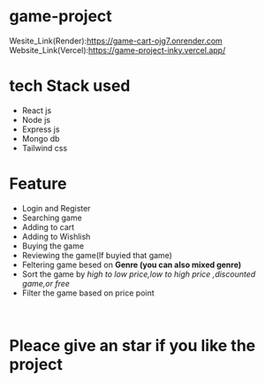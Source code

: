 # game-project
Wesite_Link(Render):https://game-cart-ojg7.onrender.com<br>
Website_Link(Vercel):https://game-project-inky.vercel.app/
# tech Stack used
<ul>
  <li>React js</li>
  <li>Node js</li>
  <li>Express js</li>
  <li>Mongo db</li>
  <li>Tailwind css</li>
  
</ul>

# Feature
<ul>
 <li>Login and Register</li>
 <li>Searching game</li>
 <li>Adding to cart</li>
 <li>Adding to Wishlish</li>
 <li>Buying the game</li>
 <li>Reviewing the game(If buyied that game)</li>
 <li>Feltering game besed on <b>Genre (you can also mixed genre)</b></li>
 <li>Sort the game by <i>high to low price,low to high price ,discounted game,or free</i></li>
 <li>Filter the game based on price point</li>

  
</ul>

 <br>
 <h1>Pleace give an star if you like the project</h1>
